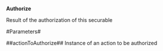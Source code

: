 **Authorize**

Result of the authorization of this securable

#Parameters#


##actionToAuthorize##
Instance of an action to be authorized
